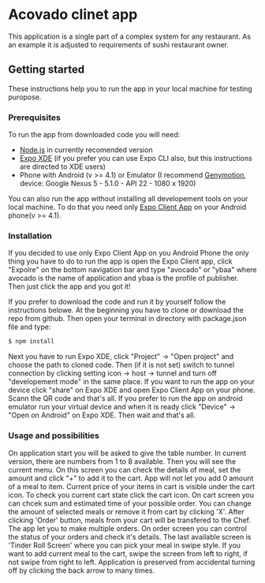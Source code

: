 # Acovado clinet app
This application is a single part of a complex system for any restaurant. As an example it is adjusted to requirements of sushi restaurant owner.

## Getting started
These instructions help you to run the app in your local machine for testing puropose.

### Prerequisites
To run the app from downloaded code you will need:
* [Node.js](https://nodejs.org/) in currently recomended version
* [Expo XDE](https://github.com/expo/xde/releases) (if you prefer you can use Expo CLI also, but this instructions are directed to XDE users)
* Phone with Android (v >= 4.1) or Emulator (I recommend [Genymotion](https://www.genymotion.com/fun-zone/), device: Google Nexus 5 - 5.1.0 - API 22 - 1080 x 1920)

You can also run the app without installing all developement tools on your local machine. To do that you need only [Expo Client App](https://play.google.com/store/apps/details?id=host.exp.exponent&hl=pl) on your Android phone(v >= 4.1).

### Installation
If you decided to use only Expo Client App on you Android Phone the only thing you have to do to run the app is open the Expo Client app, click "Expolre" on the bottom navigation bar and type "avocado" or "ybaa" where avocado is the name of application and ybaa is the profile of publisher. Then just click the app and you got it!

If you prefer to download the code and run it by yourself follow the instructions belowe. 
At the beginning you have to clone or download the repo from github. Then open your terminal in directory with package.json file and type:
```sh
$ npm install
```
Next you have to run Expo XDE, click "Project" -> "Open project" and choose the path to cloned code. Then (if it is not set) switch to tunnel connection by clicking setting icon -> host -> tunnel and turn off "developement mode" in the same place.
If you want to run the app on your device click "share" on Expo XDE and open Expo Client App on your phone. Scann the QR code and that's all.
If you prefer to run the app on android emulator run your virtual device and when it is ready click "Device" -> "Open on Android" on Expo XDE. Then wait and that's all.

### Usage and possibilities
On application start you will be asked to give the table number. In current version, there are numbers from 1 to 8 available. Then you will see the current menu. On this screen you can check the details of meal, set the amount and click "+" to add it to the cart. App will not let you add 0 amount of a meal to item. Current price of your items in cart is visible under the cart icon.
To check you current cart state click the cart icon. On cart screen you can chcek sum and estimated time of your possible order. You can change the amount of selected meals or remove it from cart by clicking 'X'. After clicking 'Order' button, meals from your cart will be transfered to the Chef. The app let you to make multiple orders.
On order screen you can control the status of your orders and check it's details.
The last available screen is 'Tinder Roll Screen' where you can pick your meal in swipe style. If you want to add current meal to the cart, swipe the screen from left to right, if not swipe from right to left.
Application is preserved from accidental turning off by clicking the back arrow to many times.
